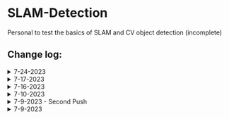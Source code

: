 # SLAM-Detection

Personal to test the basics of SLAM and CV object detection (incomplete)

## Change log:
<details>
<summary>7-24-2023</summary>

- Added map creation ability to triangulate with two images
- ![Triangulation](Images/7_24_Triangulation.png)

</details>

<details>
<summary>7-17-2023</summary>

- Below are future plans
- Steps for SLAM: https://www.mathworks.com/help/vision/ug/monocular-visual-simultaneous-localization-and-mapping.html
    - Download Input Image Sequence
    - Map Initialization
    - Store Initial Key Frames and Map Points
    - Initialize Place Recognition Database (https://ai.stackexchange.com/questions/21914/what-are-bag-of-features-in-computer-vision)
    - Refine and Visualize Initial Reconstruction
    - Tracking
    - Local Mapping
    - Loop Closure
    - Compare to Ground Truth
 
- Additional Features to Add to SLAM
    - Implement EKF SLAM to introduce data from odometry: https://www.iri.upc.edu/people/jsola/JoanSola/objectes/curs_SLAM/SLAM2D/SLAM%20course.pdf
    - Adding Appearance Based Mapping: https://shivachandrachary.medium.com/introduction-to-3d-slam-with-rtab-map-8df39da2d293
    - Semi-Dense SLAM Mapping (using semantic segmentation, maybe label colors of points with the type of object it is): https://imaginghub.com/blog/17-simultaneous-localization-mapping-a-visual-slam-tutorial
    - Deep Fusion (Dense 3D reconstruction): https://arxiv.org/pdf/2207.12244.pdf
    - ROS SLAM? : https://wiki.ros.org/image_geometry
 
- Segmentation Training
    - Introduction to Image Segmentation: https://huggingface.co/tasks/image-segmentation
    - COCO Database (Image Database): https://cocodataset.org/#download
    - Descriptions on how to test quality: https://iq.opengenus.org/pq-sq-rq/
    - Creating custom semantic model: https://towardsdatascience.com/building-a-custom-semantic-segmentation-model-abb0843ac12d
    - Tensor Flow Image Segmentation: https://www.tensorflow.org/tutorials/images/segmentation

- LIDAR Research
    - Unrelated potential ROS/LIDAR Project: https://automaticaddison.com/how-to-build-an-indoor-map-using-ros-and-lidar-based-slam/
    - https://www.amazon.com/Slamtec-RPLIDAR-Scanning-Avoidance-Navigation/dp/B07TJW5SXF/ref=asc_df_B07TJW5SXF/?tag=hyprod-20&linkCode=df0&hvadid=385584089652&hvpos=&hvnetw=g&hvrand=12106434859228457822&hvpone=&hvptwo=&hvqmt=&hvdev=c&hvdvcmdl=&hvlocint=&hvlocphy=9028280&hvtargid=pla-833793200531&psc=1&tag=&ref=&adgrpid=76780761017&hvpone=&hvptwo=&hvadid=385584089652&hvpos=&hvnetw=g&hvrand=12106434859228457822&hvqmt=&hvdev=c&hvdvcmdl=&hvlocint=&hvlocphy=9028280&hvtargid=pla-833793200531
    - LIDAR Usage: https://towardsdatascience.com/indoor-robot-localization-with-slam-f8b447bcb865
    

  
</details>

<details>
<summary>7-16-2023</summary>
    
- Haven't updated the README in a couple days
- Fixed threading issues
- Also added Yolo segmentation in YOLO.py
- Renamed test-takeoff.py to test_takeoff.py due to issues calling it with the dash
- created main.py as the main file for running all drone code

![First Image](Images/7_16_Bottom_Camera.png)
![Second Image](Images/7_16_Front_Camera.png)


- Useful sources:
    - YOLO Predict Usage: https://docs.ultralytics.com/modes/predict/
    - YOLO Python Usage: https://docs.ultralytics.com/usage/python/
    - Youtube Tutorial: https://www.youtube.com/watch?v=IHbJcOex6dk&ab_channel=NicolaiNielsen
    - Segment Models: https://docs.ultralytics.com/tasks/segment/
    - Collab Showing Training: https://colab.research.google.com/github/ultralytics/ultralytics/blob/main/examples/tutorial.ipynb#scrollTo=7ZW58jUzK66B

</details>

<details>
<summary>7-10-2023</summary>
    
- Downgraded OpenCv to 4.5.2.52 to fix "raise TelloException('Failed to grab video frames from video stream')"
- Made thread a daemon thread to be killed when program exits
- created retrieve_images.py to get images from both the laptop camera and drone camera

</details>

<details>
<summary>7-9-2023 - Second Push</summary>

- Updated DJI Tello Firmware to latest version (2.05.01.19) on app to get down view capabilities 
- Added down viewing capabilities

</details>

<details>
<summary>7-9-2023</summary>
    
- Make sure to turn on Airplane mode before flying
- Recieved Error: "djitellopy.tello.TelloException: Command 'left 100' was unsuccessful for 4 tries. Latest response:      'error No valid imu'"
    - Solved by holding down power button for 5 seconds and resetting wifi
- Implementing Camera Feed
    - Used inspiration from: https://github.com/damiafuentes/DJITelloPy/blob/master/examples/record-video.py
- Issues with Camera Feed being Blue
    - Solved with "im_rgb = cv2.cvtColor(img, cv2.COLOR_BGR2RGB)"

</details>

